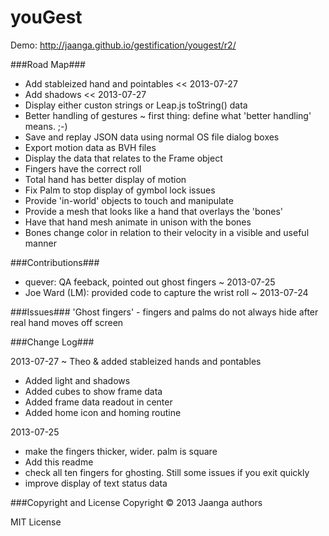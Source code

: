 youGest
=======

Demo: http://jaanga.github.io/gestification/yougest/r2/ 


###Road Map###
* Add stableized hand and pointables << 2013-07-27
* Add shadows << 2013-07-27
* Display either custon strings or Leap.js toString() data
* Better handling of gestures ~ first thing: define what 'better handling' means. ;-)  
* Save and replay JSON data using normal OS file dialog boxes  
* Export motion data as BVH files  
* Display the data that relates to the Frame object  
* Fingers have the correct roll  
* Total hand has better display of motion  
* Fix Palm to stop display of gymbol lock issues  
* Provide 'in-world' objects to touch and manipulate  
* Provide a mesh that looks like a hand that overlays the 'bones'  
* Have that hand mesh animate in unison with the bones  
* Bones change color in relation to their velocity in a visible and useful manner  


###Contributions###
* quever: QA feeback, pointed out ghost fingers ~ 2013-07-25
* Joe Ward (LM): provided code to capture the wrist roll ~ 2013-07-24


###Issues###
'Ghost fingers' - fingers and palms do not always hide after real hand moves off screen


###Change Log###

2013-07-27 ~ Theo
& added stableized hands and pontables
* Added light and shadows
* Added cubes to show frame data
* Added frame data readout in center
* Added home icon and homing routine

2013-07-25
* make the fingers thicker, wider. palm is square
* Add this readme
* check all ten fingers for ghosting. Still some issues if you exit quickly
* improve display of text status data


###Copyright and License
Copyright &copy; 2013 Jaanga authors

MIT License

